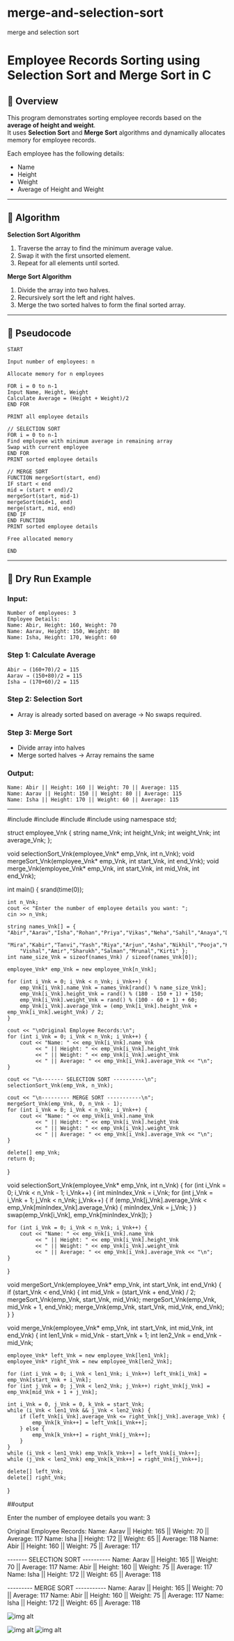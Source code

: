 # merge-and-selection-sort
merge and selection sort
# Employee Records Sorting using Selection Sort and Merge Sort in C

## 📌 Overview

This program demonstrates sorting employee records based on the **average of height and weight**.  
It uses **Selection Sort** and **Merge Sort** algorithms and dynamically allocates memory for employee records.  

Each employee has the following details:  
- Name  
- Height  
- Weight  
- Average of Height and Weight  

---

## 📌 Algorithm

**Selection Sort Algorithm**  
1. Traverse the array to find the minimum average value.  
2. Swap it with the first unsorted element.  
3. Repeat for all elements until sorted.  

**Merge Sort Algorithm**  
1. Divide the array into two halves.  
2. Recursively sort the left and right halves.  
3. Merge the two sorted halves to form the final sorted array.  

---

## 📌 Pseudocode
```
START

Input number of employees: n

Allocate memory for n employees

FOR i = 0 to n-1
Input Name, Height, Weight
Calculate Average = (Height + Weight)/2
END FOR

PRINT all employee details

// SELECTION SORT
FOR i = 0 to n-1
Find employee with minimum average in remaining array
Swap with current employee
END FOR
PRINT sorted employee details

// MERGE SORT
FUNCTION mergeSort(start, end)
IF start < end
mid = (start + end)/2
mergeSort(start, mid-1)
mergeSort(mid+1, end)
merge(start, mid, end)
END IF
END FUNCTION
PRINT sorted employee details

Free allocated memory

END
```


---

## 📌 Dry Run Example

### Input:
```
Number of employees: 3
Employee Details:
Name: Abir, Height: 160, Weight: 70
Name: Aarav, Height: 150, Weight: 80
Name: Isha, Height: 170, Weight: 60
```


### Step 1: Calculate Average
```
Abir → (160+70)/2 = 115
Aarav → (150+80)/2 = 115
Isha → (170+60)/2 = 115
```

### Step 2: Selection Sort
- Array is already sorted based on average → No swaps required.  

### Step 3: Merge Sort
- Divide array into halves  
- Merge sorted halves → Array remains the same  

### Output:
```
Name: Abir || Height: 160 || Weight: 70 || Average: 115
Name: Aarav || Height: 150 || Weight: 80 || Average: 115
Name: Isha || Height: 170 || Weight: 60 || Average: 115
```

---
#include <iostream>
#include <cstdlib>
#include <ctime>
#include <string>
using namespace std;

struct employee_Vnk {
    string name_Vnk;
    int height_Vnk;
    int weight_Vnk;
    int average_Vnk;
};

void selectionSort_Vnk(employee_Vnk* emp_Vnk, int n_Vnk);
void mergeSort_Vnk(employee_Vnk* emp_Vnk, int start_Vnk, int end_Vnk);
void merge_Vnk(employee_Vnk* emp_Vnk, int start_Vnk, int mid_Vnk, int end_Vnk);

int main() {
    srand(time(0));

    int n_Vnk;
    cout << "Enter the number of employee details you want: ";
    cin >> n_Vnk;

    string names_Vnk[] = { "Abir","Aarav","Isha","Rohan","Priya","Vikas","Neha","Sahil","Anaya","Dev","Kriti",
        "Mira","Kabir","Tanvi","Yash","Riya","Arjun","Asha","Nikhil","Pooja","Kunal",
        "Vishal","Amir","Sharukh","Salman","Mrunal","Kirti" };
    int name_size_Vnk = sizeof(names_Vnk) / sizeof(names_Vnk[0]);

    employee_Vnk* emp_Vnk = new employee_Vnk[n_Vnk];

    for (int i_Vnk = 0; i_Vnk < n_Vnk; i_Vnk++) {
        emp_Vnk[i_Vnk].name_Vnk = names_Vnk[rand() % name_size_Vnk];
        emp_Vnk[i_Vnk].height_Vnk = rand() % (180 - 150 + 1) + 150;
        emp_Vnk[i_Vnk].weight_Vnk = rand() % (100 - 60 + 1) + 60;
        emp_Vnk[i_Vnk].average_Vnk = (emp_Vnk[i_Vnk].height_Vnk + emp_Vnk[i_Vnk].weight_Vnk) / 2;
    }

    cout << "\nOriginal Employee Records:\n";
    for (int i_Vnk = 0; i_Vnk < n_Vnk; i_Vnk++) {
        cout << "Name: " << emp_Vnk[i_Vnk].name_Vnk
             << " || Height: " << emp_Vnk[i_Vnk].height_Vnk
             << " || Weight: " << emp_Vnk[i_Vnk].weight_Vnk
             << " || Average: " << emp_Vnk[i_Vnk].average_Vnk << "\n";
    }

    cout << "\n------- SELECTION SORT ----------\n";
    selectionSort_Vnk(emp_Vnk, n_Vnk);

    cout << "\n--------- MERGE SORT -----------\n";
    mergeSort_Vnk(emp_Vnk, 0, n_Vnk - 1);
    for (int i_Vnk = 0; i_Vnk < n_Vnk; i_Vnk++) {
        cout << "Name: " << emp_Vnk[i_Vnk].name_Vnk
             << " || Height: " << emp_Vnk[i_Vnk].height_Vnk
             << " || Weight: " << emp_Vnk[i_Vnk].weight_Vnk
             << " || Average: " << emp_Vnk[i_Vnk].average_Vnk << "\n";
    }

    delete[] emp_Vnk;
    return 0;
}

void selectionSort_Vnk(employee_Vnk* emp_Vnk, int n_Vnk) {
    for (int i_Vnk = 0; i_Vnk < n_Vnk - 1; i_Vnk++) {
        int minIndex_Vnk = i_Vnk;
        for (int j_Vnk = i_Vnk + 1; j_Vnk < n_Vnk; j_Vnk++) {
            if (emp_Vnk[j_Vnk].average_Vnk < emp_Vnk[minIndex_Vnk].average_Vnk) {
                minIndex_Vnk = j_Vnk;
            }
        }
        swap(emp_Vnk[i_Vnk], emp_Vnk[minIndex_Vnk]);
    }

    for (int i_Vnk = 0; i_Vnk < n_Vnk; i_Vnk++) {
        cout << "Name: " << emp_Vnk[i_Vnk].name_Vnk
             << " || Height: " << emp_Vnk[i_Vnk].height_Vnk
             << " || Weight: " << emp_Vnk[i_Vnk].weight_Vnk
             << " || Average: " << emp_Vnk[i_Vnk].average_Vnk << "\n";
    }
}

void mergeSort_Vnk(employee_Vnk* emp_Vnk, int start_Vnk, int end_Vnk) {
    if (start_Vnk < end_Vnk) {
        int mid_Vnk = (start_Vnk + end_Vnk) / 2;
        mergeSort_Vnk(emp_Vnk, start_Vnk, mid_Vnk);
        mergeSort_Vnk(emp_Vnk, mid_Vnk + 1, end_Vnk);
        merge_Vnk(emp_Vnk, start_Vnk, mid_Vnk, end_Vnk);
    }
}

void merge_Vnk(employee_Vnk* emp_Vnk, int start_Vnk, int mid_Vnk, int end_Vnk) {
    int len1_Vnk = mid_Vnk - start_Vnk + 1;
    int len2_Vnk = end_Vnk - mid_Vnk;

    employee_Vnk* left_Vnk = new employee_Vnk[len1_Vnk];
    employee_Vnk* right_Vnk = new employee_Vnk[len2_Vnk];

    for (int i_Vnk = 0; i_Vnk < len1_Vnk; i_Vnk++) left_Vnk[i_Vnk] = emp_Vnk[start_Vnk + i_Vnk];
    for (int j_Vnk = 0; j_Vnk < len2_Vnk; j_Vnk++) right_Vnk[j_Vnk] = emp_Vnk[mid_Vnk + 1 + j_Vnk];

    int i_Vnk = 0, j_Vnk = 0, k_Vnk = start_Vnk;
    while (i_Vnk < len1_Vnk && j_Vnk < len2_Vnk) {
        if (left_Vnk[i_Vnk].average_Vnk <= right_Vnk[j_Vnk].average_Vnk) {
            emp_Vnk[k_Vnk++] = left_Vnk[i_Vnk++];
        } else {
            emp_Vnk[k_Vnk++] = right_Vnk[j_Vnk++];
        }
    }
    while (i_Vnk < len1_Vnk) emp_Vnk[k_Vnk++] = left_Vnk[i_Vnk++];
    while (j_Vnk < len2_Vnk) emp_Vnk[k_Vnk++] = right_Vnk[j_Vnk++];

    delete[] left_Vnk;
    delete[] right_Vnk;
}


##output

Enter the number of employee details you want: 3

Original Employee Records:
Name: Aarav || Height: 165 || Weight: 70 || Average: 117
Name: Isha  || Height: 172 || Weight: 65 || Average: 118
Name: Abir  || Height: 160 || Weight: 75 || Average: 117

------- SELECTION SORT ----------
Name: Aarav || Height: 165 || Weight: 70 || Average: 117
Name: Abir  || Height: 160 || Weight: 75 || Average: 117
Name: Isha  || Height: 172 || Weight: 65 || Average: 118

--------- MERGE SORT -----------
Name: Aarav || Height: 165 || Weight: 70 || Average: 117
Name: Abir  || Height: 160 || Weight: 75 || Average: 117
Name: Isha  || Height: 172 || Weight: 65 || Average: 118

![img alt](https://github.com/vijay1234nkanade-boop/merge-and-selection-sort/blob/main/WhatsApp%20Image%202025-09-22%20at%2019.02.19_6e041731.jpg?raw=true)

![img alt](https://github.com/vijay1234nkanade-boop/merge-and-selection-sort/blob/main/WhatsApp%20Image%202025-09-22%20at%2019.02.19_94727249.jpg?raw=true)
![img alt](https://github.com/vijay1234nkanade-boop/merge-and-selection-sort/blob/main/WhatsApp%20Image%202025-09-22%20at%2019.02.20_3404c907.jpg?raw=true)

